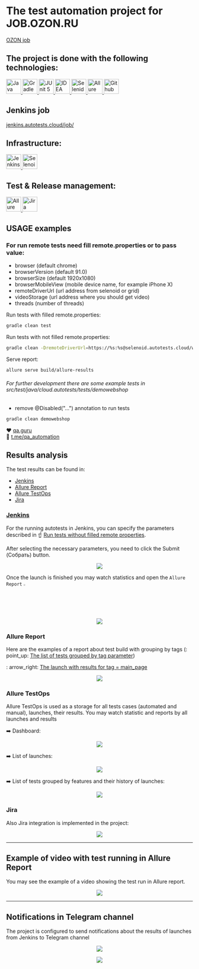 # The test automation project for JOB.OZON.RU
<a target="_blank" href="https://job.ozon.ru/">OZON job</a>

## The project is done with the following technologies:
<a href="https://www.java.com/en/">
    <img src="media/icons/Java_icon.png" width="40" height="40"  alt="Java"/>
</a>
<a href="https://gradle.org/">
    <img src="media/icons/Intellij_icon.png" width="40" height="40"  alt="Gradle"/>
</a>
<a href="https://junit.org/junit5/">
    <img src="media/icons/JUnit5_icon.png" width="40" height="40"  alt="JUnit 5"/>
</a>
<a href="https://www.jetbrains.com/idea/">
    <img src="media/icons/Intellij_icon.png" width="40" height="40"  alt="IDEA"/>
</a>
<a href="https://ru.selenide.org/">
    <img src="media/icons/Selenide_icon.svg" width="40" height="40"  alt="Selenide"/>
</a>
<a href="https://docs.qameta.io/allure/">
    <img src="media/icons/Allure_Report_icon.svg" width="40" height="40"  alt="Allure SE"/>
</a>
<a href="https://github.com/npocbet/qaguru_13">
    <img src="media/icons/Github_icon.png" width="40" height="40"  alt="Github"/>
</a>

## Jenkins job
<a target="_blank" href="https://jenkins.autotests.cloud/job/09-npocbet_hw_13/">jenkins.autotests.cloud/job/</a>

## Infrastructure:
<a href="https://jenkins.autotests.cloud/job/09-npocbet_hw_13/">
    <img src="media/icons/Jenkins_icon.svg" width="40" height="40"  alt="Jenkins"/>
</a>
<a href="https://selenoid.autotests.cloud/#/">
    <img src="media/icons/Selenoid_icon.svg" width="40" height="40"  alt="Selenoid"/>
</a>

## Test & Release management:

<a href="https://allure.autotests.cloud/project/811/test-cases?treeId=0">
    <img src="media/icons/Allure_TestOps_icon.svg" width="40" height="40"  alt="Allure TestOps"/>
</a>

<a href="https://jira.autotests.cloud/browse/HOMEWORK-289">
    <img src="media/icons/Jira_icon.png" width="40" height="40"  alt="Jira"/>
</a>

## USAGE examples

### For run remote tests need fill remote.properties or to pass value:

* browser (default chrome)
* browserVersion (default 91.0)
* browserSize (default 1920x1080)
* browserMobileView (mobile device name, for example iPhone X)
* remoteDriverUrl (url address from selenoid or grid)
* videoStorage (url address where you should get video)
* threads (number of threads)


Run tests with filled remote.properties:
```bash
gradle clean test
```

Run tests with not filled remote.properties:
```bash
gradle clean -DremoteDriverUrl=https://%s:%s@selenoid.autotests.cloud/wd/hub/ -DvideoStorage=https://selenoid.autotests.cloud/video/ -Dthreads=1 test
```

Serve report:
```bash
allure serve build/allure-results
```


###### For further development there are some example tests in src/test/java/cloud.autotests/tests/demowebshop
* remove @Disabled("...") annotation to run tests
```bash
gradle clean demowebshop
```

:heart: <a target="_blank" href="https://qa.guru">qa.guru</a><br/>
:blue_heart: <a target="_blank" href="https://t.me/qa_automation">t.me/qa_automation</a>

## Results analysis

The test results can be found in:
+ [Jenkins](#jenkins)
+ [Allure Report](#allure-report)
+ [Allure TestOps](#allure-testOps)
+ [Jira](#jira)


### [Jenkins](https://jenkins.autotests.cloud/job/09-npocbet_hw_13/)

For the running autotests in Jenkins, you can specify the parameters described
in :point_up:  [Run tests without filled remote properties](#run-tests-without-filled-remote-properties).

After selecting the necessary parameters, you need to click the Submit (Собрать) button.

<p align="center">
  <img src="media/screenshots/jenkins 1.png">
</p>

Once the launch is finished you may watch statistics and open the `Allure Report` <img width="2%" title="Allure Report" src="images/logo/Allure_Report_icon.svg">

<p align="center">
  <img src="media/screenshots/jenkins 2.png">
</p>

### Allure Report

Here are the examples of a report about test build with grouping by tags (:
point_up: [The list of tests grouped by tag parameter](#the-list-of-tests-grouped-by-tag-parameter))

:
arrow_right: [The launch with results for tag = main_page](https://jenkins.autotests.cloud/job/09-elenakomarova-itfinland-project-ui/32/allure/)

<p align="center">
  <img src="media/screenshots/allure 1.png">
</p>

### Allure TestOps

Allure TestOps is used as a storage for all tests cases (automated and manual), launches, their results. You may watch statistic and reports by all launches and results

:arrow_right: Dashboard:

<p align="center">
  <img src="media/screenshots/allure 2.png">
</p>

:arrow_right: List of launches:

<p align="center">
  <img src="media/screenshots/allure 3.png">
</p>

:arrow_right: List of tests grouped by features and their history of launches:

<p align="center">
  <img src="images/screens/Allure_TestOps_test_cases.PNG">
</p>

### Jira

Also Jira integration is implemented in the project:

<p align="center">
  <img src="media/screenshots/jira.png">
</p>


___

## Example of video with test running in Allure Report

You may see the example of a video showing the test run in Allure report.

<p align="center">
  <img src="media/screenshots/allure-video.gif">
</p>


___

## Notifications in Telegram channel

The project is configured to send notifications about the results of launches from Jenkins to Telegram channel

<p align="center">
  <img src="media/screenshots/telegram 1.png">
</p>

<p align="center">
  <img src="media/screenshots/telegram 2.png">
</p>
